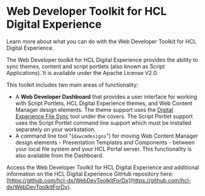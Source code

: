 # Web Developer Toolkit for HCL Digital Experience

Learn more about what you can do with the Web Developer Toolkit for HCL Digital Experience.

The Web Developer toolkit for HCL Digital Experience provides the ability to sync themes, content and script portlets \(also known as Script Applications\). It is available under the Apache License V2.0.

This toolkit includes two main areas of functionality:

-   A **Web Developer Dashboard** that provides a user interface for working with Script Portlets, HCL Digital Experience themes, and Web Content Manager design elements. The theme support uses the [Digital Experience File Sync](../../9.5/dxsync/DXSync.html) tool under the covers. The Script Portlet support uses the Script Portlet command line support which must be installed separately on your workstation.
-   A command line tool "\(`dxwcmdesigns`"\) for moving Web Content Manager design elements - Presentation Templates and Components - between your local file system and your HCL Portal server. This functionality is also available from the Dashboard.

Access the Web Developer Toolkit for HCL Digital Experience and additional information on the HCL Digital Experience GitHub repository here: [https://github.com/hcl-dx/WebDevToolkitForDx](https://github.com/hcl-dx/WebDevToolkitForDx).


